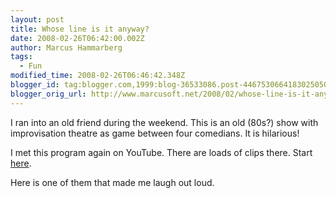 ```yaml
---
layout: post
title: Whose line is it anyway?
date: 2008-02-26T06:42:00.002Z
author: Marcus Hammarberg
tags:
  - Fun
modified_time: 2008-02-26T06:46:42.348Z
blogger_id: tag:blogger.com,1999:blog-36533086.post-4467530664183025050
blogger_orig_url: http://www.marcusoft.net/2008/02/whose-line-is-it-anyway.html
---
```



I ran
into an old friend during the weekend. This is an old (80s?) show with
improvisation theatre as game between four comedians. It is <span
id="SPELLING_ERROR_0"
class="blsp-spelling-corrected">hilarious!

I met this program again on YouTube. There are loads of clips
there. Start
[here](http://www.youtube.com/results?search_query=whose+line&search_type=).

Here is one of them that made me laugh out loud.
